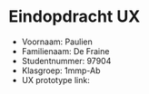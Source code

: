 # Eindopdracht UX

- Voornaam: Paulien 
- Familienaam: De Fraine
- Studentnummer: 97904
- Klasgroep: 1mmp-Ab
- UX prototype link: 